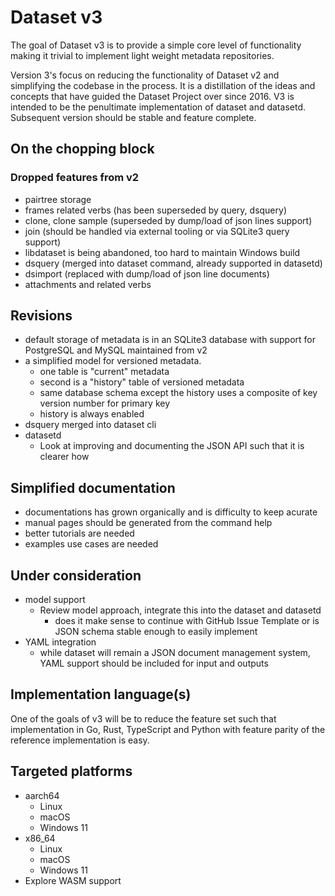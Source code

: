 # Dataset v3

The goal of Dataset v3 is to provide a simple core level of functionality making it trivial to implement light weight metadata repositories.

Version 3's focus on reducing the functionality of Dataset v2 and simplifying the codebase in the process. It is a distillation of the ideas and concepts that have guided the Dataset Project over since 2016. V3 is intended to be the penultimate implementation of dataset and datasetd. Subsequent version should be stable and feature complete.

## On the chopping block

### Dropped features from v2

- pairtree storage
- frames related verbs (has been superseded by query, dsquery)
- clone, clone sample (superseded by dump/load of json lines support)
- join (should be handled via external tooling or via SQLite3 query support)
- libdataset is being abandoned, too hard to maintain Windows build
- dsquery (merged into dataset command, already supported in datasetd)
- dsimport (replaced with dump/load of json line documents)
- attachments and related verbs

## Revisions

- default storage of metadata is in an SQLite3 database with support for PostgreSQL and MySQL maintained from v2
- a simplified model for versioned metadata.
  - one table is "current" metadata
  - second is a "history" table of versioned metadata
  - same database schema except the history uses a composite of key version
    number for primary key
  - history is always enabled
- dsquery merged into dataset cli
- datasetd
  - Look at improving and documenting the JSON API such that it is clearer how
  
## Simplified documentation

- documentations has grown organically and is difficulty to keep acurate
- manual pages should be generated from the command help
- better tutorials are needed
- examples use cases are needed

## Under consideration

- model support
  - Review model approach, integrate this into the dataset and datasetd
    - does it make sense to continue with GitHub Issue Template or is JSON
      schema stable enough to easily implement
- YAML integration
  - while dataset will remain a JSON document management system, YAML support
    should be included for input and outputs

## Implementation language(s)

One of the goals of v3 will be to reduce the feature set such that
implementation in Go, Rust, TypeScript and Python with feature parity of the
reference implementation is easy.

## Targeted platforms

- aarch64
  - Linux
  - macOS
  - Windows 11
- x86_64
  - Linux
  - macOS
  - Windows 11
- Explore WASM support
